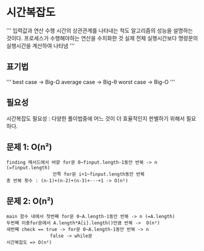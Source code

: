 # 시간복잡도 
'''
입력값과 연산 수행 시간의 상관관계를 나타내는 척도
알고리즘의 성능을 설명하는 것이다. 프로세스가 수행해야하는 연산을 수치화한 것
실제 전체 실행시간보다 명령문의 실행시간을 계산하여 나타냄 
'''

## 표기법
'''
best case -> Big-Ω
average case -> Big-θ
worst case -> Big-O
'''

## 필요성
시간복잡도 필요성 : 다양한 풀이법중에 어느 것이 더 효율적인지 판별하기 위해서 필요하다.

## 문제 1: O(n²)
    finding 메서드에서 바깥 for문 0~finput.length-1동안 반복 -> n (=finput.length)
                     안쪽 for문 i+1~finput.length동안 반복
    총 반복 횟수 : (n-1)+(n-2)+(n-3)+···+1 -> O(n²)

## 문제 2: O(n²)
    main 함수 내에서 첫번째 for문 0~A.length-1동안 반복 -> n (=A.length)
    두번째 이중for문에서 A.length*A[i].length()만큼 반복 ->  O(n²)
    세번째 check == true -> for문 0~A.length-1동안 반복 -> n
                    false -> while문
    시간복잡도 => O(n²)